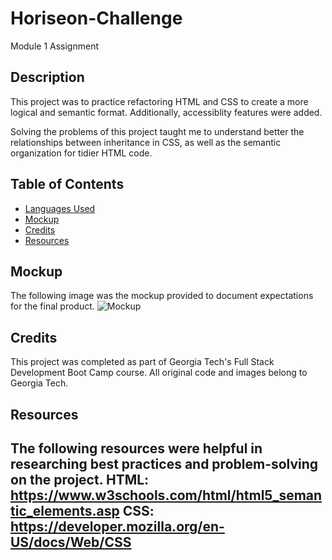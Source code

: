 # Horiseon-Challenge
Module 1 Assignment

## Description
This project was to practice refactoring HTML and CSS to create a more logical and semantic format.  Additionally, accessiblity features were added. 

Solving the problems of this project taught me to understand better the relationships between inheritance in CSS, as well as the semantic organization for tidier HTML code.

## Table of Contents

- [Languages Used](#languages)
- [Mockup](#mockup)
- [Credits](#credits)
- [Resources](#resources)

## Mockup

The following image was the mockup provided to document expectations for the final product. 
![Mockup](assets/images/Original_Mockup.png)

## Credits

This project was completed as part of Georgia Tech's Full Stack Development Boot Camp course.  All original code and images belong to Georgia Tech.

## Resources

The following resources were helpful in researching best practices and problem-solving on the project.
HTML: <https://www.w3schools.com/html/html5_semantic_elements.asp>
CSS: <https://developer.mozilla.org/en-US/docs/Web/CSS>
---
